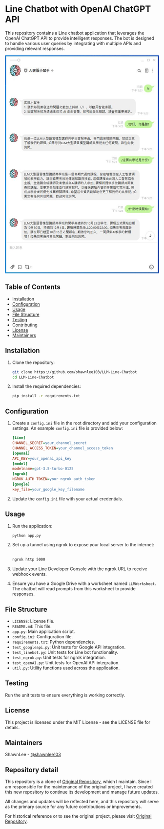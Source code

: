 # Line Chatbot with OpenAI ChatGPT API

This repository contains a Line chatbot application that leverages the OpenAI ChatGPT API to provide intelligent responses. The bot is designed to handle various user queries by integrating with multiple APIs and providing relevant responses.

![我的圖片](images/LLM_Line_Chatbot.JPG)

## Table of Contents

- [Installation](#installation)
- [Configuration](#configuration)
- [Usage](#usage)
- [File Structure](#file-structure)
- [Testing](#testing)
- [Contributing](#contributing)
- [License](#license)
- [Maintainers](#maintainers)

## Installation

1. Clone the repository:
    ```bash
    git clone https://github.com/shawnlee103/LLM-Line-Chatbot
    cd LLM-Line-Chatbot
    ```

2. Install the required dependencies:
    ```bash
    pip install -r requirements.txt
    ```

## Configuration

1. Create a `config.ini` file in the root directory and add your configuration settings. An example `config.ini` file is provided below:
    ```ini
    [Line]
    CHANNEL_SECRET=your_channel_secret
    CHANNEL_ACCESS_TOKEN=your_channel_access_token
    [openai]
    API_KEY=your_openai_api_key
    [model]
    modelname=gpt-3.5-turbo-0125
    [ngrok]
    NGROK_AUTH_TOKEN=your_ngrok_auth_token
    [google]
    key_file=your_google_key_filename
    ```

2. Update the `config.ini` file with your actual credentials.

## Usage

1. Run the application:
    ```bash
    python app.py
    ```

2. Set up a tunnel using ngrok to expose your local server to the internet:

    ```bash

    ngrok http 5000

    ```


3. Update your Line Developer Console with the ngrok URL to receive webhook events.


4. Ensure you have a Google Drive with a worksheet named `LLMWorksheet`. The chatbot will read prompts from this worksheet to provide responses.


## File Structure

- `LICENSE`: License file.
- `README.md`: This file.
- `app.py`: Main application script.
- `config.ini`: Configuration file.
- `requirements.txt`: Python dependencies.
- `test_googleapi.py`: Unit tests for Google API integration.
- `test_linebot.py`: Unit tests for Line bot functionality.
- `test_ngrok.py`: Unit tests for ngrok integration.
- `test_openAI.py`: Unit tests for OpenAI API integration.
- `util.py`: Utility functions used across the application.

## Testing

Run the unit tests to ensure everything is working correctly.

## License
This project is licensed under the MIT License - see the LICENSE file for details.


## Maintainers
ShawnLee - [@shawnlee103](https://github.com/shawnlee103)


## Repository detail

This repository is a clone of [Original Repository](https://github.com/seiching/aicoachcrm), which I maintain. Since I am responsible for the maintenance of the original project, I have created this new repository to continue its development and manage future updates.

All changes and updates will be reflected here, and this repository will serve as the primary source for any future contributions or improvements.

For historical reference or to see the original project, please visit [Original Repository](https://github.com/seiching/aicoachcrm).

